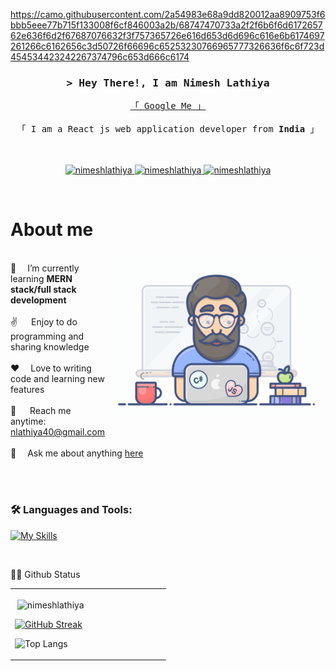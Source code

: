 https://camo.githubusercontent.com/2a54983e68a9dd820012aa8909753f6bbb5eee77b715f133008f6cf846003a2b/68747470733a2f2f6b6f6d617265762e636f6d2f67687076632f3f757365726e616d653d6d696c616e6b6174697261266c6162656c3d50726f66696c65253230766965777326636f6c6f723d454534423242267374796c653d666c6174

<!-- Intro  -->
<h3 align="center">
        <samp>&gt; Hey There!, I am
                <b><a target="_blank">Nimesh Lathiya</a></b>
        </samp>
</h3>


<p align="center"> 
  <samp>
    <a href="https://www.google.com/search?q=Nimesh+Lathiya">「 Google Me 」</a>
    <br> <br>
    「 I am a React js web application developer from <b>India</b> 」
    <br><br>
     <br>
  </samp>
</p>

<p align="center">
 <a href="https://www.linkedin.com/in/nimesh-lathiya-267558188/" target="_blank">
  <img src="https://img.shields.io/badge/LinkedIn-0077B5?style=for-the-badge&logo=linkedin&logoColor=white" alt="nimeshlathiya"/>
 </a>
 <!-- <a href="https://dev.to/alsiam" target="_blank">
  <img src="https://img.shields.io/badge/dev.to-0A0A0A?style=for-the-badge&logo=dev.to&logoColor=white" alt="alsiam" />
 </a> -->
 <!-- <a href="https://twitter.com/_alsiam" target="_blank">
  <img src="https://img.shields.io/badge/Twitter-1DA1F2?style=for-the-badge&logo=twitter&logoColor=white" />
 </a> -->
 <a href="https://www.instagram.com/_.nimlo._/" target="_blank">
  <img src="https://img.shields.io/badge/Instagram-fe4164?style=for-the-badge&logo=instagram&logoColor=white" alt="nimeshlathiya" />
 </a> 
 <a href="https://m.facebook.com/people/Nimesh-Lathiya/100010664173508/?comment_id=Y29tbWVudDoyNzU3MjM2OTYyMTExNjlfMjc3Mzk3NTEyNzEwNDU0" target="_blank">
  <img src="https://img.shields.io/badge/Facebook-20BEFF?&style=for-the-badge&logo=facebook&logoColor=white" alt="nimeshlathiya"  />
  </a> 
</p>
<br />

<!-- About Section -->
 # About me

<p>
  <img align="right" width="350" src="/assets/programmer.gif" alt="Coding gif" />
         <br/>
🌱 &emsp;I’m currently learning <b>MERN stack/full stack development</b> <br/><br/>
✌️ &emsp; Enjoy to do programming and sharing knowledge <br/><br/>
❤️ &emsp;Love to writing code and learning new features <br/><br/>
📧 &emsp; Reach me anytime: <a href="" target="_blank" alt="gmail id"> nlathiya40@gmail.com </a> <br/><br/>
💬 &emsp;Ask me about anything <a href="https://wa.me/7405602207" target="_blank" alt="nimeshlathiya"> here </a> <br/><br/>


</p>

<br/>
<!-- - 👨‍💻 All of my projects are available at [portfolio](https://milankatira.vercel.app/) -->
<!-- <p><img align="center" src="https://github-readme-streak-stats.herokuapp.com/?user=milankatira&" alt="milankatira" /></p> -->
<h3 align="left"> 🛠️ Languages and Tools:</h3>

 [![My Skills](https://skillicons.dev/icons?i=html,css,js,react,redux,vite,figma,tailwind,bootstrap,git,github,stackoverflow,visualstudio)](https://skillicons.dev)
<p align="left">
<!-- <a href="https://expressjs.com/" target="_blank"> <img src="https://raw.githubusercontent.com/devicons/devicon/master/icons/express/express-original-wordmark.svg" alt="express" width="40" height="40"/> </a> -->
<!-- <a href="https://nodejs.org" target="_blank"> <img src="https://raw.githubusercontent.com/devicons/devicon/master/icons/nodejs/nodejs-original-wordmark.svg" alt="nodejs" width="40" height="40"/> </a> -->
<!-- <a href="https://www.python.org" target="_blank"> <img src="https://raw.githubusercontent.com/devicons/devicon/master/icons/python/python-original.svg" alt="python" width="40" height="40"/> </a> -->
</p>
<br/> 
<!-- <h4 align="left">Backend technology </h4>
- NodeJs, ExpressJs, Nestjs, Adminbro, KeystoneJs -->

<!-- <h4 align="left">Blockchain technology</h4>
- Solidity, web3js, Binance smart chain (BSC), Hashgraph -->

<!-- <h4 align="left">Database</h4>
- MongoDB, PostgreSQL, Graphql -->

👨‍💻 Github Status

<table><tr><td valign="center" width="50%">

<p>&nbsp;<img align="center" src="https://github-readme-stats.vercel.app/api?username=NimeshLathiya&show_icons=true&theme=dark&locale=en" alt="nimeshlathiya" /></p>

[![GitHub Streak](http://github-readme-streak-stats.herokuapp.com?user=NimeshLathiya&theme=dark&background=000000)](https://git.io/streak-stats)

![Top Langs](https://github-readme-stats.vercel.app/api/top-langs/?username=NimeshLathiya&layout=compact&theme=vision-friendly-dark)

</td></tr></table>

<br/>

<!-- ✍️ Blog Posts : -->

<!--<table><tr><td valign="top">

<!--
![Milankatira's blog](https://github-read-medium-git-main.pahlevikun.vercel.app/latest?username=milankatira26&limit=6&theme=dark) -->

</td></tr></table>
